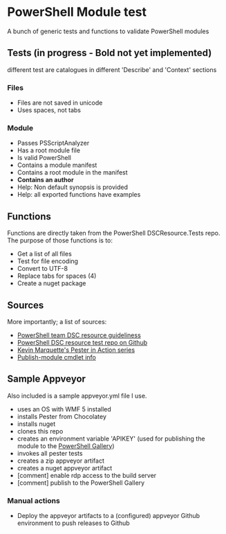 # PowerShell Module test
A bunch of generic tests and functions to validate PowerShell modules

## Tests (in progress - Bold not yet implemented)
different test are catalogues in different 'Describe' and 'Context' sections

### Files
* Files are not saved in unicode
* Uses spaces, not tabs

### Module
* Passes PSScriptAnalyzer
* Has a root module file
* Is valid PowerShell
* Contains a module manifest
* Contains a root module in the manifest
*  **Contains an author**
* Help: Non default synopsis is provided
* Help: all exported functions have examples

## Functions
Functions are directly taken from the PowerShell DSCResource.Tests repo.
The purpose of those functions is to:
* Get a list of all files
* Test for file encoding
* Convert to UTF-8
* Replace tabs for spaces (4)
* Create a nuget package

## Sources
More importantly; a list of sources:
* [PowerShell team DSC resource guideliness](https://github.com/PowerShell/DscResources/blob/master/StyleGuidelines.md)
* [PowerShell DSC resource test repo on Github](https://github.com/PowerShell/DscResource.Tests)
* [Kevin Marquette's Pester in Action series](https://github.com/kmarquette/PesterInAction)
* [Publish-module cmdlet info ](https://technet.microsoft.com/en-us/library/dn807163.aspx)

## Sample Appveyor
Also included is a sample appveyor.yml file I use.

* uses an OS with WMF 5 installed
* installs Pester from Chocolatey
* installs nuget
* clones this repo
* creates an environment variable 'APIKEY' (used for publishing the module to the [PowerShell Gallery](https://www.powershellgallery.com))
* invokes all pester tests
* creates a zip appveyor artifact
* creates a nuget appveyor artifact
*  [comment] enable rdp access to the build server
*  [comment] publish to the PowerShell Gallery

### Manual actions
* Deploy the appveyor artifacts to a (configured) appveyor Github environment to push releases to Github




